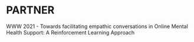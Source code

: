 # PARTNER
WWW 2021 - Towards facilitating empathic conversations in Online Mental Health Support: A Reinforcement Learning Approach
